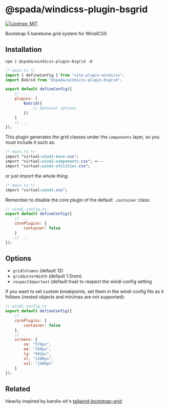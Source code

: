 # @spada/windicss-plugin-bsgrid

[![License: MIT][license-badge]][license]

Bootstrap 5 barebone grid system for WindiCSS

## Installation

```shell
npm i @spada/windicss-plugin-bsgrid -D
```

```js
/* main.ts */
import { defineConfig } from "vite-plugin-windicss";
import BsGrid from "@spada/windicss-plugin-bsgrid";

export default defineConfig({
	// ...
	plugins: [
		BsGrid({
			// Optional options
		})
	]
	// ...
});
```

This plugin generates the grid classes under the `components` layer, so you must include it such as:

```css
/* main.ts */
import "virtual:windi-base.css";
import "virtual:windi-components.css"; <---
import "virtual:windi-utilities.css";
```

or just import the whole thing:

```css
/* main.ts */
import "virtual:windi.css";
```

Remember to disable the core plugin of the default `.container` class:

```js
// windi.config.ts
export default defineConfig({
	// ...
	corePlugins: {
		container: false
	}
	// ...
});
```

## Options

-   `gridColumns` (default 12)
-   `gridGutterWidth` (default 1.5rem)
-   `respectImportant` (default true) to respect the windi config setting

If you want to set custom breakpoints, set them in the windi config file as it follows (nested objects and min/max are not supported):

```js
// windi.config.ts
export default defineConfig({
	// ...
	corePlugins: {
		container: false
	},
	// ...
	screens: {
		sm: "576px",
		md: "768px",
		lg: "992px",
		xl: "1200px",
		xxl: "1400px"
	}
});
```

## Related

Heavily inspired by karolis-sh's [tailwind-bootstrap-grid](https://github.com/karolis-sh/tailwind-bootstrap-grid)

[license-badge]: https://img.shields.io/badge/License-MIT-yellow.svg
[license]: https://opensource.org/licenses/MIT
